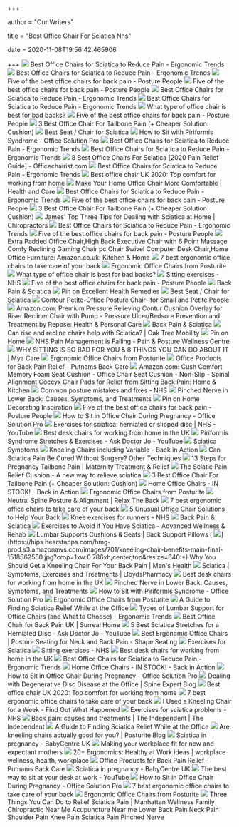 +++
        
author = "Our Writers"
        
title = "Best Office Chair For Sciatica Nhs"
        
date = 2020-11-08T19:56:42.465906
        
+++
[ ![](http://ergonomictrends.com/wp-content/uploads/2020/08/office-star-progrid-office-chair-review.jpg)](http://ergonomictrends.com/wp-content/uploads/2020/08/office-star-progrid-office-chair-review.jpg) Best Office Chairs for Sciatica to Reduce Pain - Ergonomic Trends
[ ![](http://ergonomictrends.com/wp-content/uploads/2019/04/SIDIZ-T50-office-chair-Review.png)](http://ergonomictrends.com/wp-content/uploads/2019/04/SIDIZ-T50-office-chair-Review.png) Best Office Chairs for Sciatica to Reduce Pain - Ergonomic Trends
[ ![](https://www.posturepeople.co.uk/wp-content/uploads/2020/08/Orthopaedica-OC300Series-245x245.jpg)](https://www.posturepeople.co.uk/wp-content/uploads/2020/08/Orthopaedica-OC300Series-245x245.jpg) Five of the best office chairs for back pain - Posture People
[ ![](https://www.posturepeople.co.uk/wp-content/uploads/2020/03/Orthopaedica_OC97HA_Black_Synergy_Venture_R2_DL-245x245.jpg)](https://www.posturepeople.co.uk/wp-content/uploads/2020/03/Orthopaedica_OC97HA_Black_Synergy_Venture_R2_DL-245x245.jpg) Five of the best office chairs for back pain - Posture People
[ ![](http://ergonomictrends.com/wp-content/uploads/2020/08/moojirs-ergonomic-office-chair-review.jpg)](http://ergonomictrends.com/wp-content/uploads/2020/08/moojirs-ergonomic-office-chair-review.jpg) Best Office Chairs for Sciatica to Reduce Pain - Ergonomic Trends
[ ![](http://ergonomictrends.com/wp-content/uploads/2019/05/WorkPro-Quantum-9000-aeron-alternative.jpg)](http://ergonomictrends.com/wp-content/uploads/2019/05/WorkPro-Quantum-9000-aeron-alternative.jpg) Best Office Chairs for Sciatica to Reduce Pain - Ergonomic Trends
[ ![](https://i1.wp.com/www.sochealth.co.uk/wp-content/uploads/2018/10/office-chair-back-pain-1.jpg?fit=1000%2C800&ssl=1)](https://i1.wp.com/www.sochealth.co.uk/wp-content/uploads/2018/10/office-chair-back-pain-1.jpg?fit=1000%2C800&ssl=1) What type of office chair is best for bad backs?
[ ![](https://www.posturepeople.co.uk/wp-content/uploads/2019/08/Ousby_-OUS740HA_LightGrey_Grey_Grey_R1-245x245.jpg)](https://www.posturepeople.co.uk/wp-content/uploads/2019/08/Ousby_-OUS740HA_LightGrey_Grey_Grey_R1-245x245.jpg) Five of the best office chairs for back pain - Posture People
[ ![](https://www.officemator.com/wp-content/uploads/2019/04/Aylio-Coccyx-Orthopedic-Comfort-Foam-Seat-Cushion-for-Lower-Back.jpg)](https://www.officemator.com/wp-content/uploads/2019/04/Aylio-Coccyx-Orthopedic-Comfort-Foam-Seat-Cushion-for-Lower-Back.jpg)  3 Best Office Chair For Tailbone Pain (+ Cheaper Solution: Cushion)
[ ![](https://www.bambach.co.uk/images/sciatica.jpg)](https://www.bambach.co.uk/images/sciatica.jpg) Best Seat / Chair for Sciatica
[ ![](https://officesolutionpro.com/wp-content/uploads/2020/02/Proper-Sitting-Posture-officesolutinpro.com_.jpg)](https://officesolutionpro.com/wp-content/uploads/2020/02/Proper-Sitting-Posture-officesolutinpro.com_.jpg) How to Sit with Piriformis Syndrome - Office Solution Pro
[ ![](http://ergonomictrends.com/wp-content/uploads/2017/07/ergonomic-sitting-chair-posture.png)](http://ergonomictrends.com/wp-content/uploads/2017/07/ergonomic-sitting-chair-posture.png) Best Office Chairs for Sciatica to Reduce Pain - Ergonomic Trends
[ ![](http://ergonomictrends.com/wp-content/uploads/2018/06/Duramont-Reclining-Office-Chair-Review.jpg)](http://ergonomictrends.com/wp-content/uploads/2018/06/Duramont-Reclining-Office-Chair-Review.jpg) Best Office Chairs for Sciatica to Reduce Pain - Ergonomic Trends
[ ![](http://officechairist.com/wp-content/uploads/2019/01/best-office-chair-for-sciatica-209x300.jpg)](http://officechairist.com/wp-content/uploads/2019/01/best-office-chair-for-sciatica-209x300.jpg) 8 Best Office Chairs For Sciatica [2020 Pain Relief Guide] -  Officechairist.com
[ ![](http://ergonomictrends.com/wp-content/uploads/2020/08/best-office-chairs-for-sciatica-guide.jpg)](http://ergonomictrends.com/wp-content/uploads/2020/08/best-office-chairs-for-sciatica-guide.jpg) Best Office Chairs for Sciatica to Reduce Pain - Ergonomic Trends
[ ![](https://www.shortlist.com/media/imager/201910/40461-posts.facebook_lg.jpg)](https://www.shortlist.com/media/imager/201910/40461-posts.facebook_lg.jpg) Best office chair UK 2020: Top comfort for working from home
[ ![](https://www.healthandcare.co.uk/user/news/thumbnails/make-home-office-chair-more-comfortable.jpg)](https://www.healthandcare.co.uk/user/news/thumbnails/make-home-office-chair-more-comfortable.jpg) Make Your Home Office Chair More Comfortable | Health and Care
[ ![](http://ergonomictrends.com/wp-content/uploads/2020/08/GTRACING-Gaming-Chair-with-Footrest-Review.jpg)](http://ergonomictrends.com/wp-content/uploads/2020/08/GTRACING-Gaming-Chair-with-Footrest-Review.jpg) Best Office Chairs for Sciatica to Reduce Pain - Ergonomic Trends
[ ![](https://www.posturepeople.co.uk/wp-content/uploads/2019/08/05_FLO-HBAH_Low-245x245.jpg)](https://www.posturepeople.co.uk/wp-content/uploads/2019/08/05_FLO-HBAH_Low-245x245.jpg) Five of the best office chairs for back pain - Posture People
[ ![](https://www.officemator.com/wp-content/uploads/2018/08/Duramont-Ergonomic-Adjustable-Office-Chair.jpg)](https://www.officemator.com/wp-content/uploads/2018/08/Duramont-Ergonomic-Adjustable-Office-Chair.jpg)  3 Best Office Chair For Tailbone Pain (+ Cheaper Solution: Cushion)
[ ![](https://i2.wp.com/backblog.co.uk/wp-content/uploads/2018/11/JR-with-McKenzie-roll-e1578566319922.jpg?fit=2006%2C4128&ssl=1)](https://i2.wp.com/backblog.co.uk/wp-content/uploads/2018/11/JR-with-McKenzie-roll-e1578566319922.jpg?fit=2006%2C4128&ssl=1) James' Top Three Tips for Dealing with Sciatica at Home | Chiropractors
[ ![](http://ergonomictrends.com/wp-content/uploads/2020/08/what-is-sciatica.jpg)](http://ergonomictrends.com/wp-content/uploads/2020/08/what-is-sciatica.jpg) Best Office Chairs for Sciatica to Reduce Pain - Ergonomic Trends
[ ![](https://www.posturepeople.co.uk/wp-content/uploads/2019/08/rh400-245x245.jpg)](https://www.posturepeople.co.uk/wp-content/uploads/2019/08/rh400-245x245.jpg) Five of the best office chairs for back pain - Posture People
[ ![](https://images-na.ssl-images-amazon.com/images/I/71mcI7F4m6L._AC_SX679_.jpg)](https://images-na.ssl-images-amazon.com/images/I/71mcI7F4m6L._AC_SX679_.jpg) Extra Padded Office Chair,High Back Executive Chair with 6 Point Massage  Comfy Reclining Gaming Chair pc Chair Swivel Computer Desk Chair,Home Office  Furniture: Amazon.co.uk: Kitchen & Home
[ ![](https://inews-prd-a-images.s3.eu-west-2.amazonaws.com/content/uploads/2019/01/best-ergonomic-office-chairs.png)](https://inews-prd-a-images.s3.eu-west-2.amazonaws.com/content/uploads/2019/01/best-ergonomic-office-chairs.png) 7 best ergonomic office chairs to take care of your back
[ ![](https://www.posturite.co.uk/media/catalog/product/cache/4/thumbnail/250x/4137793dd7223b9146d9dcb53ced065c/h/o/homeworker-ergonomic-office-chair_black-front-armrests_new-updated.jpg)](https://www.posturite.co.uk/media/catalog/product/cache/4/thumbnail/250x/4137793dd7223b9146d9dcb53ced065c/h/o/homeworker-ergonomic-office-chair_black-front-armrests_new-updated.jpg) Ergonomic Office Chairs from Posturite
[ ![](https://i1.wp.com/www.sochealth.co.uk/wp-content/uploads/2018/10/office-chair-back-pain-2.jpg?resize=1186%2C949&ssl=1)](https://i1.wp.com/www.sochealth.co.uk/wp-content/uploads/2018/10/office-chair-back-pain-2.jpg?resize=1186%2C949&ssl=1) What type of office chair is best for bad backs?
[ ![](https://assets.nhs.uk/prod/images/NHSC_0118_chest-stretch1.width-320.jpg)](https://assets.nhs.uk/prod/images/NHSC_0118_chest-stretch1.width-320.jpg) Sitting exercises - NHS
[ ![](https://www.posturepeople.co.uk/wp-content/uploads/2019/07/Five-of-the-best-office-chairs-for-back-pain.jpg)](https://www.posturepeople.co.uk/wp-content/uploads/2019/07/Five-of-the-best-office-chairs-for-back-pain.jpg) Five of the best office chairs for back pain - Posture People
[ ![](https://www.fortunamobility.com/products/Bambach/Bambach-Sitz-Frau-099.jpg)](https://www.fortunamobility.com/products/Bambach/Bambach-Sitz-Frau-099.jpg) Back Pain & Sciatica
[ ![](https://i.pinimg.com/564x/cc/2a/be/cc2abeb2eeab7a335a9de02c6c8191cc.jpg)](https://i.pinimg.com/564x/cc/2a/be/cc2abeb2eeab7a335a9de02c6c8191cc.jpg) Pin on Excellent Health Remedies
[ ![](https://www.bambach.co.uk/design/home-chair-inner.jpg)](https://www.bambach.co.uk/design/home-chair-inner.jpg) Best Seat / Chair for Sciatica
[ ![](https://www.verd.co.uk/catalogue/media/catalog/product/cache/1/image/710x550/9df78eab33525d08d6e5fb8d27136e95/1/d/1d4_0001_web_1.jpg)](https://www.verd.co.uk/catalogue/media/catalog/product/cache/1/image/710x550/9df78eab33525d08d6e5fb8d27136e95/1/d/1d4_0001_web_1.jpg) Contour Petite-Office Posture Chair- for Small and Petite People
[ ![](https://images-na.ssl-images-amazon.com/images/I/61ES3u0n1pL._AC_SL1000_.jpg)](https://images-na.ssl-images-amazon.com/images/I/61ES3u0n1pL._AC_SL1000_.jpg) Amazon.com: Premium Pressure Relieving Contur Cushion Overlay for Riser  Recliner Chair with Pump - Pressure Ulcer/Bedsore Prevention and Treatment  by Repose: Health & Personal Care
[ ![](https://www.fortunamobility.com/products/Bambach/Cutaway%20and%20standard%20Saddles.jpg)](https://www.fortunamobility.com/products/Bambach/Cutaway%20and%20standard%20Saddles.jpg) Back Pain & Sciatica
[ ![](https://oaktreemobility.co.uk/wp-content/uploads/2019/09/AdobeStock_201433666-Converted.jpg)](https://oaktreemobility.co.uk/wp-content/uploads/2019/09/AdobeStock_201433666-Converted.jpg) Can rise and recline chairs help with Sciatica? | Oak Tree Mobility
[ ![](https://i.pinimg.com/564x/39/f6/ee/39f6eebd50070dbe8ff615092fc6dc4e.jpg)](https://i.pinimg.com/564x/39/f6/ee/39f6eebd50070dbe8ff615092fc6dc4e.jpg) Pin on Home
[ ![](https://ppwc.co.uk/wp-content/uploads/2016/12/19-back-pain-300x173.jpg)](https://ppwc.co.uk/wp-content/uploads/2016/12/19-back-pain-300x173.jpg) NHS Pain Management is Failing - Pain & Posture Wellness Centre
[ ![](https://myacare.com/Admin/Content/Cropped_710201912265.png)](https://myacare.com/Admin/Content/Cropped_710201912265.png) WHY SITTING IS SO BAD FOR YOU & 8 THINGS YOU CAN DO ABOUT IT | Mya Care
[ ![](https://www.posturite.co.uk/media/catalog/product/cache/4/thumbnail/250x/4137793dd7223b9146d9dcb53ced065c/h/a/hag-conventio-wing_9812_black-front-angle.jpg)](https://www.posturite.co.uk/media/catalog/product/cache/4/thumbnail/250x/4137793dd7223b9146d9dcb53ced065c/h/a/hag-conventio-wing_9812_black-front-angle.jpg) Ergonomic Office Chairs from Posturite
[ ![](https://backcareonline.co.uk/media/catalog/product/cache/1/small_image/276x/9df78eab33525d08d6e5fb8d27136e95/l/1/l11tv3_0030_1_1.jpg)](https://backcareonline.co.uk/media/catalog/product/cache/1/small_image/276x/9df78eab33525d08d6e5fb8d27136e95/l/1/l11tv3_0030_1_1.jpg) Office Products for Back Pain Relief - Putnams Back Care
[ ![](https://images-na.ssl-images-amazon.com/images/I/8146MR1TSZL._AC_SL1500_.jpg)](https://images-na.ssl-images-amazon.com/images/I/8146MR1TSZL._AC_SL1500_.jpg) Amazon.com: Cush Comfort Memory Foam Seat Cushion - Office Chair Seat  Cushion - Non-Slip - Spinal Alignment Coccyx Chair Pads for Relief from  Sitting Back Pain: Home & Kitchen
[ ![](https://www.nhs.uk/nhscwebservices/documents/logo1.jpg)](https://www.nhs.uk/nhscwebservices/documents/logo1.jpg) Common posture mistakes and fixes - NHS
[ ![](https://post.healthline.com/wp-content/uploads/2019/03/Male_Couch_Rest-732x549-Thumbnail.jpg)](https://post.healthline.com/wp-content/uploads/2019/03/Male_Couch_Rest-732x549-Thumbnail.jpg) Pinched Nerve in Lower Back: Causes, Symptoms, and Treatments
[ ![](https://i.pinimg.com/originals/32/51/03/325103c1d480c462ce1110a761a4b47f.jpg)](https://i.pinimg.com/originals/32/51/03/325103c1d480c462ce1110a761a4b47f.jpg) Pin on Home Decorating Inspiration
[ ![](https://www.posturepeople.co.uk/wp-content/uploads/2020/07/Orthopaedica-OC117HA-245x245.jpg)](https://www.posturepeople.co.uk/wp-content/uploads/2020/07/Orthopaedica-OC117HA-245x245.jpg) Five of the best office chairs for back pain - Posture People
[ ![](https://officesolutionpro.com/wp-content/uploads/2020/01/Best-Way-to-Sit-in-Office-Chair-While-Pregnant-Footrest-officesolutionpro.com_.jpg)](https://officesolutionpro.com/wp-content/uploads/2020/01/Best-Way-to-Sit-in-Office-Chair-While-Pregnant-Footrest-officesolutionpro.com_.jpg) How to Sit in Office Chair During Pregnancy - Office Solution Pro
[ ![](https://i.ytimg.com/vi/QNer7Rl2R2Y/hqdefault.jpg)](https://i.ytimg.com/vi/QNer7Rl2R2Y/hqdefault.jpg) Exercises for sciatica: herniated or slipped disc | NHS - YouTube
[ ![](https://blueprint-api-production.s3.amazonaws.com/uploads/card/image/1252230/8bb0e864-d4db-4b42-bbaa-84dcd7072071.png)](https://blueprint-api-production.s3.amazonaws.com/uploads/card/image/1252230/8bb0e864-d4db-4b42-bbaa-84dcd7072071.png) Best desk chairs for working from home in the UK
[ ![](https://i.ytimg.com/vi/iqQDmakOvN8/maxresdefault.jpg)](https://i.ytimg.com/vi/iqQDmakOvN8/maxresdefault.jpg) Piriformis Syndrome Stretches & Exercises - Ask Doctor Jo - YouTube
[ ![](https://i.pinimg.com/236x/7b/01/41/7b014188bba31e989129ed2293bcf681.jpg)](https://i.pinimg.com/236x/7b/01/41/7b014188bba31e989129ed2293bcf681.jpg) Sciatica Symptoms
[ ![](https://cdn.backinaction.co.uk/images/pages/hero/Varier_Thatsit_Homeoffice_square2_h500.jpg)](https://cdn.backinaction.co.uk/images/pages/hero/Varier_Thatsit_Homeoffice_square2_h500.jpg) Kneeling Chairs including Variable - Back in Action
[ ![](https://post.healthline.com/wp-content/uploads/2020/08/PVPV3-lower-back-pain-732x549-thumb-1-732x549.jpg)](https://post.healthline.com/wp-content/uploads/2020/08/PVPV3-lower-back-pain-732x549-thumb-1-732x549.jpg) Can Sciatica Pain Be Cured Without Surgery? Other Techniques
[ ![](https://cdn.shopify.com/s/files/1/0011/7958/2517/articles/13-steps-to-relieve-tailbone-pain-during-pregnancy_1400x.progressive.jpg?v=1525734885)](https://cdn.shopify.com/s/files/1/0011/7958/2517/articles/13-steps-to-relieve-tailbone-pain-during-pregnancy_1400x.progressive.jpg?v=1525734885) 13 Steps for Pregnancy Tailbone Pain | Maternity Treatment & Relief
[ ![](https://www.sciatic-relief.com/wp-content/uploads/2019/09/spinal-stenosis.jpg)](https://www.sciatic-relief.com/wp-content/uploads/2019/09/spinal-stenosis.jpg) The Sciatic Pain Relief Cushion - A new way to relieve sciatica
[ ![](https://www.officemator.com/wp-content/uploads/2018/02/Herman-Miller-Aeron-Chair-1-300x189.jpg)](https://www.officemator.com/wp-content/uploads/2018/02/Herman-Miller-Aeron-Chair-1-300x189.jpg)  3 Best Office Chair For Tailbone Pain (+ Cheaper Solution: Cushion)
[ ![](https://cdn.backinaction.co.uk/images/pages/hero/Varier_Thatsit_Homeoffice_square_h350.jpeg)](https://cdn.backinaction.co.uk/images/pages/hero/Varier_Thatsit_Homeoffice_square_h350.jpeg) Home Office Chairs - IN STOCK! - Back in Action
[ ![](https://www.posturite.co.uk/media/catalog/product/cache/4/thumbnail/250x/4137793dd7223b9146d9dcb53ced065c/p/o/positiv-s600_01_1.jpg)](https://www.posturite.co.uk/media/catalog/product/cache/4/thumbnail/250x/4137793dd7223b9146d9dcb53ced065c/p/o/positiv-s600_01_1.jpg) Ergonomic Office Chairs from Posturite
[ ![](https://cdn.shopify.com/s/files/1/0011/1273/5803/articles/zero_g_2048x.progressive.jpg?v=1543361071)](https://cdn.shopify.com/s/files/1/0011/1273/5803/articles/zero_g_2048x.progressive.jpg?v=1543361071) Neutral Spine Posture & Alignment | Relax The Back
[ ![](https://i.inews.co.uk/content/uploads/2019/01/ERGO-TEK-OFFICE-CHAIR.png)](https://i.inews.co.uk/content/uploads/2019/01/ERGO-TEK-OFFICE-CHAIR.png) 7 best ergonomic office chairs to take care of your back
[ ![](https://embed.widencdn.net/img/veritas/oacadscptg/1200x630px/woman-using-exercise-ball-chair-base.png?u=at8tiu&use=d502n&k=c)](https://embed.widencdn.net/img/veritas/oacadscptg/1200x630px/woman-using-exercise-ball-chair-base.png?u=at8tiu&use=d502n&k=c) 5 Unusual Office Chair Solutions to Help Your Back
[ ![](https://assets.nhs.uk/prod/images/NHSC_0118_thigh-contraction_01.width-320.jpg)](https://assets.nhs.uk/prod/images/NHSC_0118_thigh-contraction_01.width-320.jpg) Knee exercises for runners - NHS
[ ![](https://www.fortunamobility.com/products/Bambach/Bambach-Sitz-Frau-08.jpg)](https://www.fortunamobility.com/products/Bambach/Bambach-Sitz-Frau-08.jpg) Back Pain & Sciatica
[ ![](https://advancedbackrehab.com/wp-content/uploads/2017/12/exercise-sciatica.jpg)](https://advancedbackrehab.com/wp-content/uploads/2017/12/exercise-sciatica.jpg) Exercises to Avoid if You Have Sciatica - Advanced Wellness & Rehab
[ ![](https://www.physioroom.com/images/products/42643_image.jpg)](https://www.physioroom.com/images/products/42643_image.jpg) Lumbar Supports Cushions & Seats | Back Support Pillows
[ ![](https://hips.hearstapps.com/hmg-prod.s3.amazonaws.com/images/701/kneeling-chair-benefits-main-final-1518562550.jpg?crop=1xw:0.786xh;center,top&resize=640:*)](https://hips.hearstapps.com/hmg-prod.s3.amazonaws.com/images/701/kneeling-chair-benefits-main-final-1518562550.jpg?crop=1xw:0.786xh;center,top&resize=640:*) Why You Should Get a Kneeling Chair For Your Back Pain | Men's Health
[ ![](https://cdn.shopify.com/s/files/1/0257/1046/0991/articles/Migraine_aura_a71e4d71-f2a8-40f9-8062-666b9ef2320e_1600x.progressive.jpg?v=1588235045)](https://cdn.shopify.com/s/files/1/0257/1046/0991/articles/Migraine_aura_a71e4d71-f2a8-40f9-8062-666b9ef2320e_1600x.progressive.jpg?v=1588235045) Sciatica | Symptoms, Exercises and Treatments | LloydsPharmacy
[ ![](https://blueprint-api-production.s3.amazonaws.com/uploads/card/image/1252226/299b3279-7885-4cf2-a87d-5e427946f84d.png)](https://blueprint-api-production.s3.amazonaws.com/uploads/card/image/1252226/299b3279-7885-4cf2-a87d-5e427946f84d.png) Best desk chairs for working from home in the UK
[ ![](https://post.medicalnewstoday.com/wp-content/uploads/2019/08/Female_Living_Room_732x549-thumbnail.jpg)](https://post.medicalnewstoday.com/wp-content/uploads/2019/08/Female_Living_Room_732x549-thumbnail.jpg) Pinched Nerve in Lower Back: Causes, Symptoms, and Treatments
[ ![](https://officesolutionpro.com/wp-content/uploads/2020/09/Best-Desk-Chair-for-Kids-officesolutionpro.com_.jpg?ezimgfmt=rs:265x200/rscb21/ng:webp/ngcb21)](https://officesolutionpro.com/wp-content/uploads/2020/09/Best-Desk-Chair-for-Kids-officesolutionpro.com_.jpg?ezimgfmt=rs:265x200/rscb21/ng:webp/ngcb21) How to Sit with Piriformis Syndrome - Office Solution Pro
[ ![](https://www.posturite.co.uk/media/catalog/product/cache/4/thumbnail/250x/4137793dd7223b9146d9dcb53ced065c/p/o/positiv-me-300_01.jpg)](https://www.posturite.co.uk/media/catalog/product/cache/4/thumbnail/250x/4137793dd7223b9146d9dcb53ced065c/p/o/positiv-me-300_01.jpg) Ergonomic Office Chairs from Posturite
[ ![](https://embed.widencdn.net/img/veritas/lztcafdsxb/576x324px/radiating-pain-in-sciatic-nerve.png?u=at8tiu&use=idsla&k=c)](https://embed.widencdn.net/img/veritas/lztcafdsxb/576x324px/radiating-pain-in-sciatic-nerve.png?u=at8tiu&use=idsla&k=c) A Guide to Finding Sciatica Relief While at the Office
[ ![](http://ergonomictrends.com/wp-content/uploads/2019/06/types-of-lumbar-support-office-chair.jpg)](http://ergonomictrends.com/wp-content/uploads/2019/06/types-of-lumbar-support-office-chair.jpg) Types of Lumbar Support for Office Chairs (and What to Choose) - Ergonomic  Trends
[ ![](https://nitrocdn.com/FCtNLgoKoksOvHPQAcXcLmGjNZJEpuIT/assets/static/optimized/wp-content/uploads/2020/02/d5254ea303e55cbca9a5aab9e2cc3021.best-office-chair-for-back-pain-uk-1024x683.jpg)](https://nitrocdn.com/FCtNLgoKoksOvHPQAcXcLmGjNZJEpuIT/assets/static/optimized/wp-content/uploads/2020/02/d5254ea303e55cbca9a5aab9e2cc3021.best-office-chair-for-back-pain-uk-1024x683.jpg) Best Office Chair for Back Pain UK | Surreal Home
[ ![](https://i.ytimg.com/vi/LaRc31CeIoc/maxresdefault.jpg)](https://i.ytimg.com/vi/LaRc31CeIoc/maxresdefault.jpg) 5 Best Sciatica Stretches for a Herniated Disc - Ask Doctor Jo - YouTube
[ ![](https://www.shape-seating.co.uk/images/srv/page-default-associated-pages-3col/Lifestyle/ergonomic-office-chairs_lifestyle.jpg)](https://www.shape-seating.co.uk/images/srv/page-default-associated-pages-3col/Lifestyle/ergonomic-office-chairs_lifestyle.jpg) Best Ergonomic Office Chairs | Posture Seating for Neck and Back Pain -  Shape Seating
[ ![](https://static.spineuniverse.com/sites/default/files/lead-images/playlist/13246-knee_chest_stretches_men_57977978_ml.jpg)](https://static.spineuniverse.com/sites/default/files/lead-images/playlist/13246-knee_chest_stretches_men_57977978_ml.jpg) Exercises for Sciatica
[ ![](https://assets.nhs.uk/prod/images/NHSC_hip-marching1.width-320.jpg)](https://assets.nhs.uk/prod/images/NHSC_hip-marching1.width-320.jpg) Sitting exercises - NHS
[ ![](https://blueprint-api-production.s3.amazonaws.com/uploads/card/image/1252238/5f5a83d2-8e4b-4113-9a32-28594caa5f72.jpg)](https://blueprint-api-production.s3.amazonaws.com/uploads/card/image/1252238/5f5a83d2-8e4b-4113-9a32-28594caa5f72.jpg) Best desk chairs for working from home in the UK
[ ![](http://ergonomictrends.com/wp-content/uploads/2019/07/workpro-quantum-9000-base.jpg)](http://ergonomictrends.com/wp-content/uploads/2019/07/workpro-quantum-9000-base.jpg) Best Office Chairs for Sciatica to Reduce Pain - Ergonomic Trends
[ ![](https://cdn.backinaction.co.uk/images/pages/header/IMG_0277_w1000.JPG)](https://cdn.backinaction.co.uk/images/pages/header/IMG_0277_w1000.JPG) Home Office Chairs - IN STOCK! - Back in Action
[ ![](https://officesolutionpro.com/wp-content/uploads/2019/12/How-to-Sit-in-Office-Chair-During-Pregnancy-officesolutionpro.com_.jpeg)](https://officesolutionpro.com/wp-content/uploads/2019/12/How-to-Sit-in-Office-Chair-During-Pregnancy-officesolutionpro.com_.jpeg) How to Sit in Office Chair During Pregnancy - Office Solution Pro
[ ![](https://www.spineuniverse.com/sites/default/files/imagecache/gallery-large/wysiwyg_imageupload/3998/2016/12/05/exercise_at_desk45165912_M.jpg)](https://www.spineuniverse.com/sites/default/files/imagecache/gallery-large/wysiwyg_imageupload/3998/2016/12/05/exercise_at_desk45165912_M.jpg) Dealing with Degenerative Disc Disease at the Office | Spine Expert Blog
[ ![](https://www.shortlist.com/media/imager/201910/40378-posts.article_md.jpg)](https://www.shortlist.com/media/imager/201910/40378-posts.article_md.jpg) Best office chair UK 2020: Top comfort for working from home
[ ![](https://i.inews.co.uk/content/uploads/2019/01/steelcase-leap.png)](https://i.inews.co.uk/content/uploads/2019/01/steelcase-leap.png) 7 best ergonomic office chairs to take care of your back
[ ![](https://www.chairoffice.co.uk/media/4934/kneeling-chair-15.jpg)](https://www.chairoffice.co.uk/media/4934/kneeling-chair-15.jpg) I Used a Kneeling Chair for a Week - Find Out What Happened
[ ![](https://f1.media.brightcove.com/8/79855382001/79855382001_2478431236001_video-still-for-video-2477123983001.jpg?pubId=79855382001&videoId=2477123983001)](https://f1.media.brightcove.com/8/79855382001/79855382001_2478431236001_video-still-for-video-2477123983001.jpg?pubId=79855382001&videoId=2477123983001) Exercises for sciatica problems - NHS
[ ![](https://static.independent.co.uk/s3fs-public/thumbnails/image/2015/10/19/13/rexfeatures_4168997a.jpg?width=1200)](https://static.independent.co.uk/s3fs-public/thumbnails/image/2015/10/19/13/rexfeatures_4168997a.jpg?width=1200) Back pain: causes and treatments | The Independent | The Independent
[ ![](https://embed.widencdn.net/img/veritas/sbclwg7bln/576x324px/SciaticNerveStretch.png?u=at8tiu&use=idsla&k=c)](https://embed.widencdn.net/img/veritas/sbclwg7bln/576x324px/SciaticNerveStretch.png?u=at8tiu&use=idsla&k=c) A Guide to Finding Sciatica Relief While at the Office
[ ![](https://www.posturite.co.uk/blog/wp-content/uploads/2018/10/kneeling-chair_featured-image.jpg)](https://www.posturite.co.uk/blog/wp-content/uploads/2018/10/kneeling-chair_featured-image.jpg) Are kneeling chairs actually good for you? | Posturite Blog
[ ![](https://www.babycentre.co.uk/ims/2016/05/empathy-bump.jpg.pagespeed.ce.azhVK7XApX.jpg)](https://www.babycentre.co.uk/ims/2016/05/empathy-bump.jpg.pagespeed.ce.azhVK7XApX.jpg) Sciatica in pregnancy - BabyCentre UK
[ ![](https://www.posturepeople.co.uk/wp-content/uploads/2019/08/axia-2.3-front-view-245x245.jpg)](https://www.posturepeople.co.uk/wp-content/uploads/2019/08/axia-2.3-front-view-245x245.jpg) Making your workplace fit for new and expectant mothers
[ ![](https://i.pinimg.com/236x/85/85/92/858592fbe95536b29391f697fabb7c9c--bad-posture-better-posture.jpg)](https://i.pinimg.com/236x/85/85/92/858592fbe95536b29391f697fabb7c9c--bad-posture-better-posture.jpg) 20+ Ergonomics: Healthy at Work ideas | workplace wellness, health,  workplace
[ ![](https://backcareonline.co.uk/media/catalog/product/cache/1/small_image/276x/9df78eab33525d08d6e5fb8d27136e95/w/1/w1t_0030_2.jpg)](https://backcareonline.co.uk/media/catalog/product/cache/1/small_image/276x/9df78eab33525d08d6e5fb8d27136e95/w/1/w1t_0030_2.jpg) Office Products for Back Pain Relief - Putnams Back Care
[ ![](https://www.babycentre.co.uk/ims/2018/01/iStock-639112860_4x3.jpg.pagespeed.ce.iV_LSMKB1e.jpg)](https://www.babycentre.co.uk/ims/2018/01/iStock-639112860_4x3.jpg.pagespeed.ce.iV_LSMKB1e.jpg) Sciatica in pregnancy - BabyCentre UK
[ ![](https://i.ytimg.com/vi/xzV1Hej61CY/maxresdefault.jpg)](https://i.ytimg.com/vi/xzV1Hej61CY/maxresdefault.jpg) The best way to sit at your desk at work - YouTube
[ ![](https://officesolutionpro.com/wp-content/uploads/2019/12/How-to-Sit-in-Office-Chair-During-Pregnancy-01-officesolutionpro.com_.jpg)](https://officesolutionpro.com/wp-content/uploads/2019/12/How-to-Sit-in-Office-Chair-During-Pregnancy-01-officesolutionpro.com_.jpg) How to Sit in Office Chair During Pregnancy - Office Solution Pro
[ ![](https://i.inews.co.uk/content/uploads/2019/01/john-lewis-murray-chair.png)](https://i.inews.co.uk/content/uploads/2019/01/john-lewis-murray-chair.png) 7 best ergonomic office chairs to take care of your back
[ ![](https://www.posturite.co.uk/media/catalog/product/cache/4/thumbnail/250x/4137793dd7223b9146d9dcb53ced065c/h/o/homeworker-mesh-ergonomic-office-chair_arms-front_1.jpg)](https://www.posturite.co.uk/media/catalog/product/cache/4/thumbnail/250x/4137793dd7223b9146d9dcb53ced065c/h/o/homeworker-mesh-ergonomic-office-chair_arms-front_1.jpg) Ergonomic Office Chairs from Posturite
[ ![](https://manhattanwellnessgroup.com/wp-content/uploads/2020/09/Three-Things-You-Can-Do-to-Relief-Sciatica-Pain.jpg)](https://manhattanwellnessgroup.com/wp-content/uploads/2020/09/Three-Things-You-Can-Do-to-Relief-Sciatica-Pain.jpg) Three Things You Can Do to Relief Sciatica Pain | Manhattan Wellness Family  Chiropractic Near Me Acupuncture Near me Lower Back Pain Neck Pain Shoulder  Pain Knee Pain Sciatica Pain Pinched Nerve

